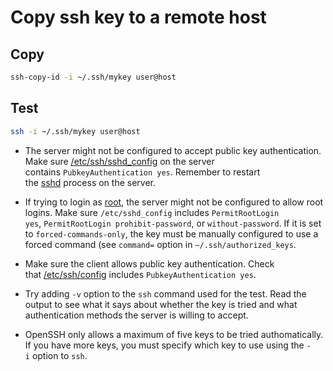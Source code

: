 # Copy ssh key to a remote host


## Copy
```bash
ssh-copy-id -i ~/.ssh/mykey user@host
```

## Test
```bash
ssh -i ~/.ssh/mykey user@host
```

- The server might not be configured to accept public key authentication. Make sure [/etc/ssh/sshd_config](https://www.ssh.com/ssh/sshd_config) on the server contains `PubkeyAuthentication yes`. Remember to restart the [sshd](https://www.ssh.com/ssh/sshd/) process on the server.
    
- If trying to login as [root](https://www.ssh.com/iam/user/root), the server might not be configured to allow root logins. Make sure `/etc/sshd_config` includes `PermitRootLogin yes`, `PermitRootLogin prohibit-password`, or `without-password`. If it is set to `forced-commands-only`, the key must be manually configured to use a forced command (see `command=` option in `~/.ssh/authorized_keys`.
    
- Make sure the client allows public key authentication. Check that [/etc/ssh/config](https://www.ssh.com/ssh/config) includes `PubkeyAuthentication yes`.
    
- Try adding `-v` option to the `ssh` command used for the test. Read the output to see what it says about whether the key is tried and what authentication methods the server is willing to accept.
    
- OpenSSH only allows a maximum of five keys to be tried authomatically. If you have more keys, you must specify which key to use using the `-i` option to `ssh`.